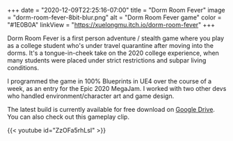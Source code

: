 +++
date = "2020-12-09T22:25:16-07:00"
title = "Dorm Room Fever"
image = "dorm-room-fever-8bit-blur.png"
alt = "Dorm Room Fever game"
color = "#1E0B0A"
linkView = "https://xuelongmu.itch.io/dorm-room-fever"
+++

Dorm Room Fever is a first person adventure / stealth game where you play as a college student who's under travel quarantine after moving into the dorms. It's a tongue-in-cheek take on the 2020 college experience, when many students were placed under strict restrictions and subpar living conditions.

I programmed the game in 100% Blueprints in UE4 over the course of a week, as an entry for the Epic 2020 MegaJam. I worked with two other devs who handled environment/character art and game design.

The latest build is currently available for free download on [Google Drive](https://drive.google.com/file/d/1ThPktWQ0-Vqbz7ejhakTcB8VD4JyaUaL/view?usp=sharing). You can also check out this gameplay clip.

{{< youtube id="ZzOFa5rhLsI" >}}
